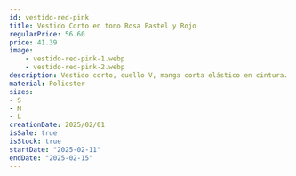 ```yaml
---
id: vestido-red-pink
title: Vestido Corto en tono Rosa Pastel y Rojo
regularPrice: 56.60
price: 41.39
image: 
    - vestido-red-pink-1.webp
    - vestido-red-pink-2.webp
description: Vestido corto, cuello V, manga corta elástico en cintura.
material: Poliester
sizes: 
- S
- M
- L
creationDate: 2025/02/01
isSale: true
isStock: true
startDate: "2025-02-11"
endDate: "2025-02-15"
---
```

